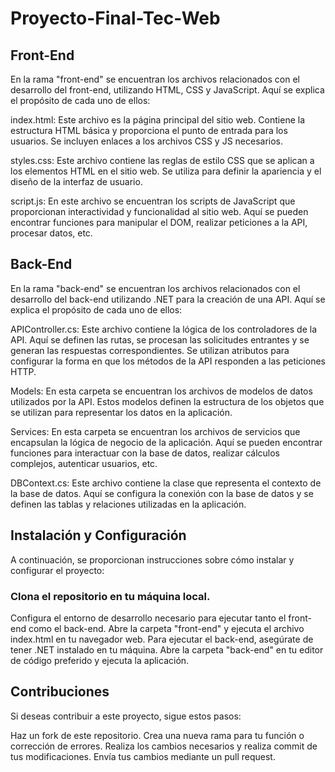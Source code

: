 # Proyecto-Final-Tec-Web

## Front-End
En la rama "front-end" se encuentran los archivos relacionados con el desarrollo del front-end, utilizando HTML, CSS y JavaScript. Aquí se explica el propósito de cada uno de ellos:

index.html: Este archivo es la página principal del sitio web. Contiene la estructura HTML básica y proporciona el punto de entrada para los usuarios. Se incluyen enlaces a los archivos CSS y JS necesarios.

styles.css: Este archivo contiene las reglas de estilo CSS que se aplican a los elementos HTML en el sitio web. Se utiliza para definir la apariencia y el diseño de la interfaz de usuario.

script.js: En este archivo se encuentran los scripts de JavaScript que proporcionan interactividad y funcionalidad al sitio web. Aquí se pueden encontrar funciones para manipular el DOM, realizar peticiones a la API, procesar datos, etc.

## Back-End
En la rama "back-end" se encuentran los archivos relacionados con el desarrollo del back-end utilizando .NET para la creación de una API. Aquí se explica el propósito de cada uno de ellos:

APIController.cs: Este archivo contiene la lógica de los controladores de la API. Aquí se definen las rutas, se procesan las solicitudes entrantes y se generan las respuestas correspondientes. Se utilizan atributos para configurar la forma en que los métodos de la API responden a las peticiones HTTP.

Models: En esta carpeta se encuentran los archivos de modelos de datos utilizados por la API. Estos modelos definen la estructura de los objetos que se utilizan para representar los datos en la aplicación.

Services: En esta carpeta se encuentran los archivos de servicios que encapsulan la lógica de negocio de la aplicación. Aquí se pueden encontrar funciones para interactuar con la base de datos, realizar cálculos complejos, autenticar usuarios, etc.

DBContext.cs: Este archivo contiene la clase que representa el contexto de la base de datos. Aquí se configura la conexión con la base de datos y se definen las tablas y relaciones utilizadas en la aplicación.

## Instalación y Configuración
A continuación, se proporcionan instrucciones sobre cómo instalar y configurar el proyecto:

### Clona el repositorio en tu máquina local.
Configura el entorno de desarrollo necesario para ejecutar tanto el front-end como el back-end.
Abre la carpeta "front-end" y ejecuta el archivo index.html en tu navegador web.
Para ejecutar el back-end, asegúrate de tener .NET instalado en tu máquina. Abre la carpeta "back-end" en tu editor de código preferido y ejecuta la aplicación.
## Contribuciones
Si deseas contribuir a este proyecto, sigue estos pasos:

Haz un fork de este repositorio.
Crea una nueva rama para tu función o corrección de errores.
Realiza los cambios necesarios y realiza commit de tus modificaciones.
Envía tus cambios mediante un pull request.
